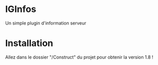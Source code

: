 # IGInfos
Un simple plugin d'information serveur

# Installation

Allez dans le dossier "/Construct" du projet pour obtenir la version 1.8 !
